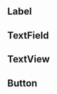 ## Label
<snippet id='formatted-string-label-html'/>

## TextField
<snippet id='formatted-string-textfield-html'/>

## TextView
<snippet id="formatted-string-textview-html"/>

## Button
<snippet id="formatted-string-button-html"/>